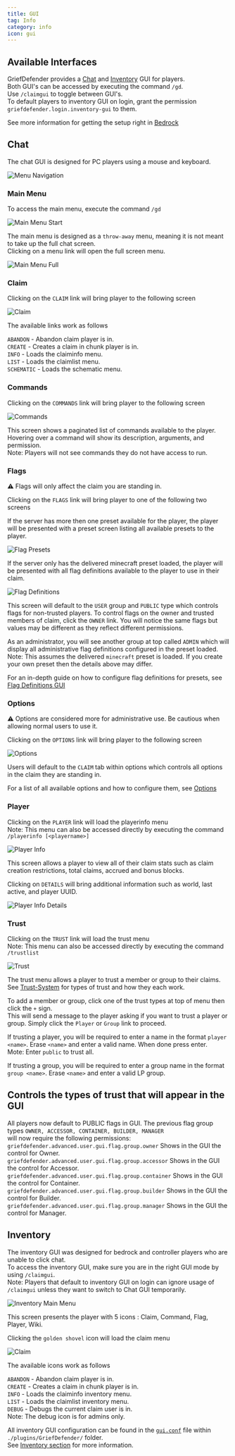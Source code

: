 ```yaml
---
title: GUI
tag: Info
category: info
icon: gui
---
```


## Available Interfaces

GriefDefender provides a [Chat](#Chat) and [Inventory](#Inventory) GUI for players.  
Both GUI's can be accessed by executing the command `/gd`.  
Use `/claimgui` to toggle between GUI's.  
To default players to inventory GUI on login, grant the permission `griefdefender.login.inventory-gui` to them.  

See more information for getting the setup right in [Bedrock](/wiki/basic/Bedrock)  

## Chat  

The chat GUI is designed for PC players using a mouse and keyboard.  

![Menu Navigation](https://i.imgur.com/S2ZpVPA.gif)


### Main Menu  

To access the main menu, execute the command `/gd`  

![Main Menu Start](https://i.imgur.com/gvrqPUl.png)  

The main menu is designed as a `throw-away` menu, meaning it is not meant to take up the full chat screen.  
Clicking on a menu link will open the full screen menu.  

![Main Menu Full](https://i.imgur.com/YQmihfG.png)  

### Claim  

Clicking on the `CLAIM` link will bring player to the following screen  

![Claim](https://i.imgur.com/YQmihfG.png)  

The available links work as follows  

`ABANDON` - Abandon claim player is in.  
`CREATE` - Creates a claim in chunk player is in.  
`INFO` - Loads the claiminfo menu.  
`LIST` - Loads the claimlist menu.  
`SCHEMATIC` - Loads the schematic menu.  

### Commands  

Clicking on the `COMMANDS` link will bring player to the following screen  

![Commands](https://i.imgur.com/ypaKgrv.png)  

This screen shows a paginated list of commands available to the player. Hovering over a command will show its description, arguments, and permission.  
Note: Players will not see commands they do not have access to run.  


### Flags  

:warning: Flags will only affect the claim you are standing in.  

Clicking on the `FLAGS` link will bring player to one of the following two screens  
 
If the server has more then one preset available for the player, the player will be presented with a preset screen listing all available presets to the player.  

 
![Flag Presets](https://i.imgur.com/GuXPpcy.png)  

If the server only has the delivered minecraft preset loaded, the player will be presented with all flag definitions available to the player to use in their claim.  

![Flag Definitions](https://i.imgur.com/ETLunlL.png)  

This screen will default to the `USER` group and `PUBLIC` type which controls flags for non-trusted players.  To control flags on the owner and trusted members of claim, click the `OWNER` link.  You will notice the same flags but values may be different as they reflect different permissions.  


As an administrator, you will see another group at top called `ADMIN` which will display all administrative flag definitions configured in the preset loaded.  
Note: This assumes the delivered `minecraft` preset is loaded. If you create your own preset then the details above may differ.  

For an in-depth guide on how to configure flag definitions for presets, see [Flag Definitions GUI](/wiki/basic/Flag-Definitions-GUI.html) 


### Options  

:warning: Options are considered more for administrative use.  Be cautious when allowing normal users to use it.  

Clicking on the `OPTIONS` link will bring player to the following screen  

![Options](https://i.imgur.com/3HcWKQA.png)  


Users will default to the `CLAIM` tab within options which controls all options in the claim they are standing in.  


For a list of all available options and how to configure them, see [Options](/wiki/basic/Options.html)  


### Player  

Clicking on the `PLAYER` link will load the playerinfo menu  
Note: This menu can also be accessed directly by executing the command `/playerinfo [<playername>]`  

![Player Info](https://i.imgur.com/PPbrPwi.png)  

This screen allows a player to view all of their claim stats such as claim creation restrictions, total claims, accrued and bonus blocks.  

Clicking on `DETAILS` will bring additional information such as world, last active, and player UUID.  

![Player Info Details](https://i.imgur.com/0cjvNKc.png)  


### Trust  

Clicking on the `TRUST` link will load the trust menu  
Note: This menu can also be accessed directly by executing the command `/trustlist`  


![Trust](https://i.imgur.com/T75Gvpw.png)  

The trust menu allows a player to trust a member or group to their claims.  
See [Trust-System](/wiki/basic/Trust-System.html) for types of trust and how they each work.  

To add a member or group, click one of the trust types at top of menu then click the `+` sign.  
This will send a message to the player asking if you want to trust a player or group.  Simply click the `Player` or `Group` link to proceed.  

If trusting a player, you will be required to enter a name in the format `player <name>`. Erase `<name>` and enter a valid name. When done press enter.  
Mote: Enter `public` to trust all.  

If trusting a group, you will be required to enter a group name in the format `group <name>`. Erase `<name>` and enter a valid LP group.  

## Controls the types of trust that will appear in the GUI

All players now default to PUBLIC flags in GUI. The previous flag group types `OWNER, ACCESSOR, CONTAINER, BUILDER, MANAGER`  
will now require the following permissions:  
`griefdefender.advanced.user.gui.flag.group.owner` Shows in the GUI the control for Owner.  
`griefdefender.advanced.user.gui.flag.group.accessor` Shows in the GUI the control for Accessor.  
`griefdefender.advanced.user.gui.flag.group.container` Shows in the GUI the control for Container.  
`griefdefender.advanced.user.gui.flag.group.builder` Shows in the GUI the control for Builder.  
`griefdefender.advanced.user.gui.flag.group.manager` Shows in the GUI the control for Manager.  


## Inventory  

The inventory GUI was designed for bedrock and controller players who are unable to click chat.  
To access the inventory GUI, make sure you are in the right GUI mode by using `/claimgui`.  
Note: Players that default to inventory GUI on login can ignore usage of `/claimgui` unless they want to switch to Chat GUI temporarily.  


![Inventory Main Menu](https://i.imgur.com/dgO8OON.png)  

This screen presents the player with 5 icons  : Claim, Command, Flag, Player, Wiki.  

Clicking the `golden shovel` icon will load the claim menu  

![Claim](https://i.imgur.com/JFxoyqJ.png)  

The available icons work as follows  

`ABANDON` - Abandon claim player is in.  
`CREATE` - Creates a claim in chunk player is in.  
`INFO` - Loads the claiminfo inventory menu.  
`LIST` - Loads the claimlist inventory menu.  
`DEBUG` - Debugs the current claim user is in.  
Note: The debug icon is for admins only.  

All inventory GUI configuration can be found in the [`gui.conf`](/wiki/basic/GUI.html) file within `./plugins/GriefDefender/` folder.  
See [Inventory section](/wiki/Configuration.html#gui) for more information.  
